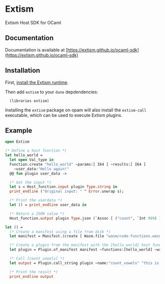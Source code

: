 # Extism

Extism Host SDK for OCaml

## Documentation

Documentation is available at [https://extism.github.io/ocaml-sdk](https://extism.github.io/ocaml-sdk)

## Installation

First, [install the Extism runtime](https://extism.org/docs/install/).

Then add `extism` to your `dune` depdendencies:

```
  (libraries extism)
```

Installing the `extism` package on opam will also install the `extism-call` executable, which can be used
to execute Extism plugins.

## Example

```ocaml
open Extism

(* Define a host function *)
let hello_world =
  let open Val_type in
  Function.create "hello_world" ~params:[ I64 ] ~results:[ I64 ]
    ~user_data:"Hello again!"
  @@ fun plugin user_data ->

  (* Get the input *)
  let s = Host_function.input plugin Type.string in
  print_endline ("Original input: " ^ Error.unwrap s);

  (* Print the userdata *)
  let () = print_endline user_data in

  (* Return a JSON value *)
  Host_function.output plugin Type.json (`Assoc [ ("count", `Int 999) ])

let () =
  (* Create a manifest using a file from disk *)
  let manifest = Manifest.(create [ Wasm.file "wasm/code-functions.wasm" ]) in

  (* Create a plugin from the manifest with the [hello_world] host function *)
  let plugin = Plugin.of_manifest manifest ~functions:[hello_world] ~wasi:true |> Error.unwrap in

  (* Call [count_vowels] *)
  let output = Plugin.call_string plugin ~name:"count_vowels" "this is a test" |> Error.unwrap in

  (* Print the result *)
  print_endline output
```
